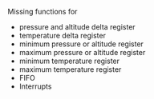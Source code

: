 Missing functions for
* pressure and altitude delta register
* temperature delta register
* minimum pressure or altitude register 
* maximum pressure or altitude register 
* minimum temperature register
* maximum temperature register
* FIFO
* Interrupts